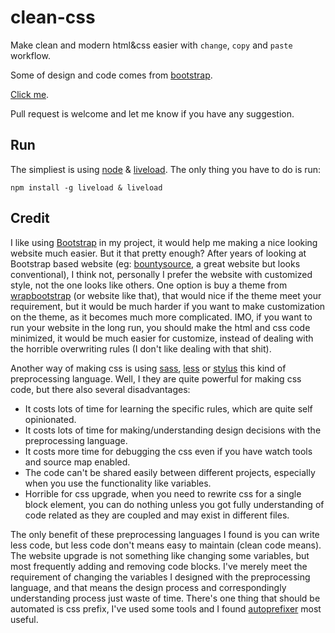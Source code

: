 # clean-css

Make clean and modern html&css easier with `change`, `copy` and `paste` workflow.

Some of design and code comes from [bootstrap](http://getbootstrap.com/).

[Click me](http://chemzqm.github.io/clean-css/).

Pull request is welcome and let me know if you have any suggestion.

## Run

The simpliest is using [node](http://nodejs.org/) & [liveload](https://github.com/chemzqm/liveload/).
The only thing you have to do is run:
```
npm install -g liveload & liveload
```

## Credit

I like using [Bootstrap](http://getbootstrap.com/) in my project, it would help me making a nice looking website much easier. But it that pretty enough?  After years of looking at Bootstrap based website (eg: [bountysource](https://www.bountysource.com/), a great website but looks conventional), I think not, personally I prefer the website with customized style, not the one looks like others. One option is buy a theme from [wrapbootstrap](https://wrapbootstrap.com/) (or website like that), that would nice if the theme meet your requirement, but it would be much harder if you want to make customization on the theme, as it becomes much more complicated.  IMO, if you want to run your website in the long run, you should make the html and css code minimized, it would be much easier for customize, instead of dealing with the horrible overwriting rules (I don't like dealing with that shit).

Another way of making css is using [sass](http://sass-lang.com/), [less](http://lesscss.org/) or [stylus](http://learnboost.github.io/stylus/) this kind of preprocessing language.  Well, I they are quite powerful for making css code, but there also several disadvantages:

* It costs lots of time for learning the specific rules, which are quite self opinionated.
* It costs lots of time for making/understanding design decisions with the preprocessing language.
* It costs more time for debugging the css even if you have watch tools and source map enabled.
* The code can't be shared easily between different projects, especially when you use the functionality like variables.
* Horrible for css upgrade, when you need to rewrite css for a single block element, you can do nothing unless you got fully understanding of code related as they are coupled and may exist in different files.

The only benefit of these preprocessing languages I found is you can write less code, but less code don't means easy to maintain (clean code means).  The website upgrade is not something like changing some variables, but most frequently adding and removing code blocks.  I've merely meet the requirement of changing the variables I designed with the preprocessing language, and that means the design process and correspondingly understanding process just waste of time.  There's one thing that should be automated is css prefix, I've used some tools and I found [autoprefixer](https://github.com/ai/autoprefixer) most useful.
